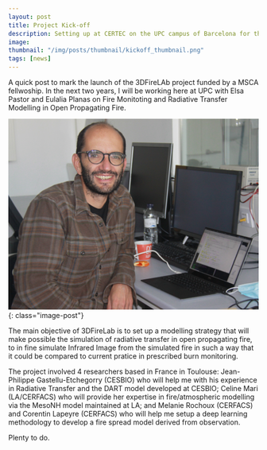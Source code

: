 ```yaml
---
layout: post
title: Project Kick-off
description: Setting up at CERTEC on the UPC campus of Barcelona for the next two years thanks to the support of an MSCA fellwoship
image:
thumbnail: "/img/posts/thumbnail/kickoff_thumbnail.png"
tags: [news]
---
```


A quick post to mark the launch of the 3DFireLAb project funded by a MSCA fellwoship. In the next two years, I will be working here at UPC with Elsa Pastor and Eulalia Planas on Fire Monitoting and Radiative Transfer Modelling in Open Propagating Fire.

![ronan@UPC](/img/posts/full/ronanUPC_2.JPG){: class="image-post"} 

The main objective of 3DFireLab is to set up a modelling strategy that will make possible the simulation of radiative transfer in open propagating fire, to in fine simulate Infrared Image from the simulated fire in such a way that it could be compared to current pratice in prescribed burn monitoring.

The project involved 4 researchers based in France in Toulouse: Jean-Philippe Gastellu-Etchegorry (CESBIO) who will help me with his experience in Radiative Transfer and the DART model developed at CESBIO; Celine Mari (LA/CERFACS) who will provide her expertise in fire/atmospheric modelling via the MesoNH model maintained at LA; and Melanie Rochoux (CERFACS) and Corentin Lapeyre (CERFACS) who will help me setup a deep learning methodology to develop a fire spread model derived from observation.

Plenty to do.
